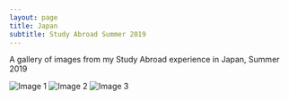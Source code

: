 ```yaml
---
layout: page
title: Japan
subtitle: Study Abroad Summer 2019
---
```

<script src="/js/md-gallery.js"></script>

A gallery of images from my Study Abroad experience in Japan, Summer 2019


 ![Image 1](https://sirwilliamthefirst.github.io/img/japan/japanwill1.jpg)
 ![Image 2](https://sirwilliamthefirst.github.io/img/japan/japanwill2.jpg)
 ![Image 3](https://sirwilliamthefirst.github.io/img/japan/mishima1.jpg)

  
<script>
    md_gallery();
</script>
